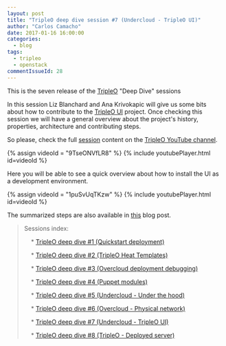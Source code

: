 ```yaml
---
layout: post
title: "TripleO deep dive session #7 (Undercloud - TripleO UI)"
author: "Carlos Camacho"
date: 2017-01-16 16:00:00
categories:
  - blog
tags:
  - tripleo
  - openstack
commentIssueId: 28
---
```


This is the seven release of the [TripleO](http://www.tripleo.org/) "Deep Dive" sessions

In this session Liz Blanchard and Ana Krivokapic will give us some
bits about how to contribute to the [TripleO UI](https://github.com/openstack/tripleo-ui) project.
Once checking this session we will have a general overview about the project's
history, properties, architecture and contributing steps.

So please, check the full [session](https://www.youtube.com/watch?v=9TseONVfLR8)
content on the [TripleO YouTube channel](https://www.youtube.com/channel/UCNGDxZGwUELpgaBoLvABsTA/).

{% assign videoId = "9TseONVfLR8" %}
{% include youtubePlayer.html id=videoId %}


Here you will be able to see a quick overview about how to install the UI as a development environment.

{% assign videoId = "1puSvUqTKzw" %}
{% include youtubePlayer.html id=videoId %}


The summarized steps are also available in [this](http://www.anstack.com/blog/2017/01/13/installing-tripleo-ui.html) blog post.

> Sessions index:
>
> &nbsp;&nbsp;&nbsp; * [TripleO deep dive #1 (Quickstart deployment)](http://www.anstack.com/blog/2016/07/11/tripleo-deep-dive-session-1.html)
>
> &nbsp;&nbsp;&nbsp; * [TripleO deep dive #2 (TripleO Heat Templates)](http://www.anstack.com/blog/2016/07/18/tripleo-deep-dive-session-2.html)
>
> &nbsp;&nbsp;&nbsp; * [TripleO deep dive #3 (Overcloud deployment debugging)](http://www.anstack.com/blog/2016/07/22/tripleo-deep-dive-session-3.html)
>
> &nbsp;&nbsp;&nbsp; * [TripleO deep dive #4 (Puppet modules)](http://www.anstack.com/blog/2016/08/01/tripleo-deep-dive-session-4.html)
>
> &nbsp;&nbsp;&nbsp; * [TripleO deep dive #5 (Undercloud - Under the hood)](http://www.anstack.com/blog/2016/08/05/tripleo-deep-dive-session-5.html)
>
> &nbsp;&nbsp;&nbsp; * [TripleO deep dive #6 (Overcloud - Physical network)](http://www.anstack.com/blog/2016/08/15/tripleo-deep-dive-session-6.html)
>
> &nbsp;&nbsp;&nbsp; * [TripleO deep dive #7 (Undercloud - TripleO UI)](http://www.anstack.com/blog/2017/01/16/tripleo-deep-dive-session-7.html)
>
> &nbsp;&nbsp;&nbsp; * [TripleO deep dive #8 (TripleO - Deployed server)](http://www.anstack.com/blog/2017/05/04/tripleo-deep-dive-session-8.html)

